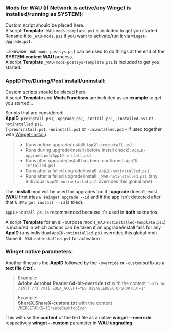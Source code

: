 ### Mods for WAU (if Network is active/any Winget is installed/running as SYSTEM):
Custom script should be placed here.  
A script **Template** `_WAU-mods-template.ps1` is included to get you started.  
Rename it to `_WAU-mods.ps1` if you want to activate/run it via `Winget-Upgrade.ps1`.

...likewise `_WAU-mods-postsys.ps1` can be used to do things at the end of the **SYSTEM context WAU** process.<br>
A script **Template** `_WAU-mods-postsys-template.ps1` is included to get you started.

### AppID Pre/During/Post install/uninstall:
Custom scripts should be placed here.  
A script **Template** and **Mods Functions** are included as an **example** to get you started...  

Scripts that are considered:  
**AppID**`-preinstall.ps1`, `-upgrade.ps1`, `-install.ps1`, `-installed.ps1` or `-notinstalled.ps1`.  
(`-preuninstall.ps1`, `-uninstall.ps1` or `-uninstalled.ps1` - if used together with [Winget-Install](https://github.com/Romanitho/Winget-Install)).  

>- Runs before upgrade/install: `AppID-preinstall.ps1`  
>- Runs during upgrade/install (before install check): `AppID-upgrade.ps1`/`AppID-install.ps1`  
>- Runs after upgrade/install has been confirmed: `AppID-installed.ps1`  
>- Runs after a failed upgrade/install: `AppID-notinstalled.ps1`  
>- Runs after a failed upgrade/install: `_WAU-notinstalled.ps1` (any individual `AppID-notinstalled.ps1` overrides this global one)

The **-install** mod will be used for upgrades too if **-upgrade** doesn't exist (**WAU** first tries `& $Winget upgrade --id` and if the app isn't detected after that `& $Winget install --id` is tried).  

`AppID-install.ps1` is recommended because it's used in **both** scenarios.

A script **Template** for an all-purpose mod (`_WAU-notinstalled-template.ps1`) is included in which actions can be taken if an upgrade/install fails for any **AppID** (any individual `AppID-notinstalled.ps1` overrides this global one)
Name it `_WAU-notinstalled.ps1` for activation

### Winget native parameters:
Another finess is the **AppID** followed by the `-override` or `-custom` suffix as a **text file** (**.txt**).
> Example:  
>  **Adobe.Acrobat.Reader.64-bit-override.txt** with the content `"-sfx_nu /sAll /rs /msi EULA_ACCEPT=YES DISABLEDESKTOPSHORTCUT=1"`

> Example:  
>  **ShareX.ShareX-custom.txt** with the content `/MERGETASKS=!CreateDesktopIcon`

This will use the **content** of the text file as a native **winget --override** respectively **winget --custom** parameter in **WAU upgrading**.
